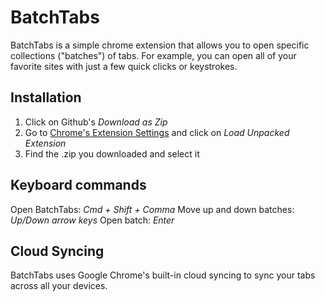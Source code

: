 # BatchTabs

BatchTabs is a simple chrome extension that allows you to open specific collections ("batches") of tabs.  For example, you can open all of your favorite sites with just a few quick clicks or keystrokes.

## Installation

1. Click on Github's *Download as Zip*
2. Go to [Chrome's Extension Settings](chrome://extensions) and click on *Load Unpacked Extension*
3. Find the .zip you downloaded and select it

## Keyboard commands

Open BatchTabs: *Cmd + Shift + Comma*
Move up and down batches: *Up/Down arrow keys*
Open batch: *Enter*

## Cloud Syncing

BatchTabs uses Google Chrome's built-in cloud syncing to sync your tabs across all your devices.
